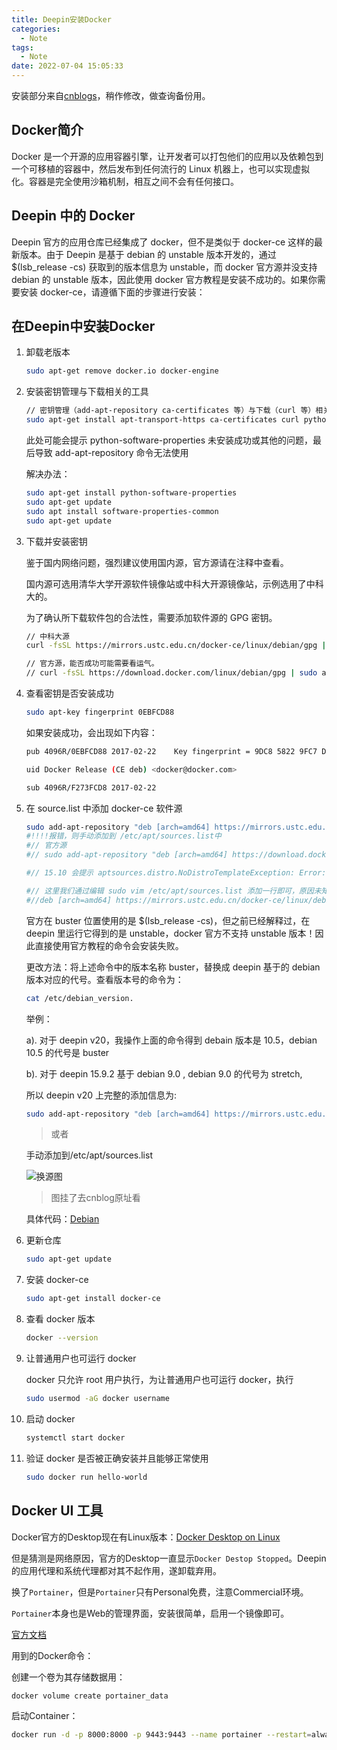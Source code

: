 ```yaml
---
title: Deepin安装Docker
categories:
  - Note
tags:
  - Note
date: 2022-07-04 15:05:33
---
```


安装部分来自[cnblogs](https://www.cnblogs.com/langkyeSir/p/14032801.html)，稍作修改，做查询备份用。

## Docker简介

Docker 是一个开源的应用容器引擎，让开发者可以打包他们的应用以及依赖包到一个可移植的容器中，然后发布到任何流行的 Linux 机器上，也可以实现虚拟化。容器是完全使用沙箱机制，相互之间不会有任何接口。

## Deepin 中的 Docker

Deepin 官方的应用仓库已经集成了 docker，但不是类似于 docker-ce 这样的最新版本。由于 Deepin 是基于 debian 的 unstable 版本开发的，通过 $(lsb_release -cs) 获取到的版本信息为 unstable，而 docker 官方源并没支持 debian 的 unstable 版本，因此使用 docker 官方教程是安装不成功的。如果你需要安装 docker-ce，请遵循下面的步骤进行安装：

## 在Deepin中安装Docker

1. 卸载老版本

    ``` bash
    sudo apt-get remove docker.io docker-engine
    ```

2. 安装密钥管理与下载相关的工具

    ``` bash
    // 密钥管理（add-apt-repository ca-certificates 等）与下载（curl 等）相关的工具
    sudo apt-get install apt-transport-https ca-certificates curl python-software-properties software-properties-common
    
    ```

    此处可能会提示 python-software-properties 未安装成功或其他的问题，最后导致 add-apt-repository 命令无法使用

    解决办法：

    ``` bash
    sudo apt-get install python-software-properties
    sudo apt-get update
    sudo apt install software-properties-common
    sudo apt-get update
    ```

3. 下载并安装密钥

    鉴于国内网络问题，强烈建议使用国内源，官方源请在注释中查看。

    国内源可选用清华大学开源软件镜像站或中科大开源镜像站，示例选用了中科大的。

    为了确认所下载软件包的合法性，需要添加软件源的 GPG 密钥。

    ``` bash
    // 中科大源
    curl -fsSL https://mirrors.ustc.edu.cn/docker-ce/linux/debian/gpg | sudo apt-key add -

    // 官方源，能否成功可能需要看运气。
    // curl -fsSL https://download.docker.com/linux/debian/gpg | sudo apt-key add -
    ```

4. 查看密钥是否安装成功

    ``` bash
    sudo apt-key fingerprint 0EBFCD88
    ```

    如果安装成功，会出现如下内容：

    ``` bash
    pub 4096R/0EBFCD88 2017-02-22    Key fingerprint = 9DC8 5822 9FC7 DD38 854A E2D8 8D81 803C 0EBF CD88

    uid Docker Release (CE deb) <docker@docker.com>

    sub 4096R/F273FCD8 2017-02-22
    ```

5. 在 source.list 中添加 docker-ce 软件源

    ``` bash
    sudo add-apt-repository "deb [arch=amd64] https://mirrors.ustc.edu.cn/docker-ce/linux/debian buster stable" 
    #!!!!报错，则手动添加到 /etc/apt/sources.list中
    #// 官方源
    #// sudo add-apt-repository "deb [arch=amd64] https://download.docker.com/linux/debian buster stable"

    #// 15.10 会提示 aptsources.distro.NoDistroTemplateException: Error: could not find a distribution template for Deepin/stable

    #// 这里我们通过编辑 sudo vim /etc/apt/sources.list 添加一行即可，原因未知
    #//deb [arch=amd64] https://mirrors.ustc.edu.cn/docker-ce/linux/debian buster stable
    ```

    官方在 buster 位置使用的是 $(lsb_release -cs)，但之前已经解释过，在 deepin 里运行它得到的是 unstable，docker 官方不支持 unstable 版本！因此直接使用官方教程的命令会安装失败。

    更改方法：将上述命令中的版本名称 buster，替换成 deepin 基于的 debian 版本对应的代号。查看版本号的命令为：

    ``` bash
    cat /etc/debian_version.
    ```

    举例：

    a). 对于 deepin v20，我操作上面的命令得到 debain 版本是 10.5，debian 10.5 的代号是 buster

    b). 对于 deepin 15.9.2 基于 debian 9.0 , debian 9.0 的代号为 stretch,

    所以 deepin v20 上完整的添加信息为:

    ``` bash
    sudo add-apt-repository "deb [arch=amd64] https://mirrors.ustc.edu.cn/docker-ce/linux/debian buster stable"
    ```

    >或者

    手动添加到/etc/apt/sources.list

    ![换源图](https://img2020.cnblogs.com/blog/2065380/202011/2065380-20201125003339649-262684308.png)

    >图挂了去cnblog原址看

    具体代码：[Debian](https://www.debian.org/releases/index.zh-cn.html)

6. 更新仓库

    ``` bash
    sudo apt-get update
    ```

7. 安装 docker-ce

    ``` bash
    sudo apt-get install docker-ce
    ```

8. 查看 docker 版本

    ``` bash
    docker --version
    ```

9. 让普通用户也可运行 docker

    docker 只允许 root 用户执行，为让普通用户也可运行 docker，执行

    ``` bash
    sudo usermod -aG docker username
    ```

10. 启动 docker

    ``` bash
    systemctl start docker
    ```

11. 验证 docker 是否被正确安装并且能够正常使用

    ``` bash
    sudo docker run hello-world
    ```

## Docker UI 工具

Docker官方的Desktop现在有Linux版本：[Docker Desktop on Linux](https://docs.docker.com/desktop/linux/install/)

但是猜测是网络原因，官方的Desktop一直显示`Docker Destop Stopped`。Deepin的应用代理和系统代理都对其不起作用，遂卸载弃用。

换了`Portainer`，但是`Portainer`只有Personal免费，注意Commercial环境。

`Portainer`本身也是Web的管理界面，安装很简单，启用一个镜像即可。

[官方文档](https://docs.portainer.io/v/ce-2.11/start/install/server/docker/linux)

用到的Docker命令：

创建一个卷为其存储数据用：

``` bash
docker volume create portainer_data
```

启动Container：

``` bash
docker run -d -p 8000:8000 -p 9443:9443 --name portainer --restart=always -v /var/run/docker.sock:/var/run/docker.sock -v portainer_data:/data portainer/portainer-ce:2.11.1
```
